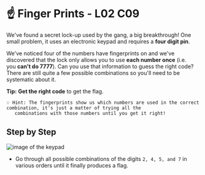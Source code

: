 # ☝️ Finger Prints - L02 C09

We've found a secret lock-up used by the gang, a big breakthrough! One small problem, it uses an electronic keypad and requires a **four digit pin**.

We've noticed four of the numbers have fingerprints on and we've discovered that the lock only allows you to use **each number once** (i.e. you **can't do 7777**). Can you use that information to guess the right code? There are still quite a few possible combinations so you'll need to be systematic about it.

**Tip:** **Get the right code** to get the flag.

```
💡 Hint: The fingerprints show us which numbers are used in the correct combination, it's just a matter of trying all the
   combinations with those numbers until you get it right!
```

## Step by Step

![image of the keypad](/assets/fingerprints1.png)

- Go through all possible combinations of the digits `2, 4, 5, and 7` in various orders until it finally produces a flag. 
